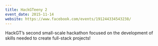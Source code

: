 ```yaml
---
title: HackGTeeny 2
event_date: 2015-11-14
website: https://www.facebook.com/events/191244334543238/
---
```


HackGT’s second small-scale hackathon focused on the development of skills needed to create full-stack projects!